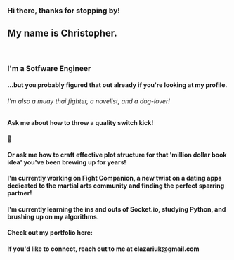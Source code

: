 ### Hi there, thanks for stopping by!

<!--
**Clazariuk1/Clazariuk1** is a ✨ _special_ ✨ repository because its `README.md` (this file) appears on your GitHub profile.

Here are some ideas to get you started:


- 💬 Ask me about ...
- 📫 How to reach me: ...
- 😄 Pronouns: ...
- ⚡ Fun fact: ...
-->

<h2>My name is Christopher.</h2> 
<br>
<h3>I'm a Sotfware Engineer</h3>
<h4>...but you probably figured that out already if you're looking at my profile.</h4>
<h6>I'm also a muay thai fighter, a novelist, and a dog-lover!</h6>
<h4>Ask me about how to throw a quality switch kick!</h4> 🥋
<h4>Or ask me how to craft effective plot structure for that 'million dollar book idea' you've been brewing up for years!</h4>

<h4>I'm currently working on Fight Companion, a new twist on a dating apps dedicated to the martial arts community and finding the perfect sparring partner!</h4>
<h4>I'm currently learning the ins and outs of Socket.io, studying Python, and brushing up on my algorithms.</h4>
<h4>Check out my portfolio here: </h4>
<h4>If you'd like to connect, reach out to me at clazariuk@gmail.com</h4>

